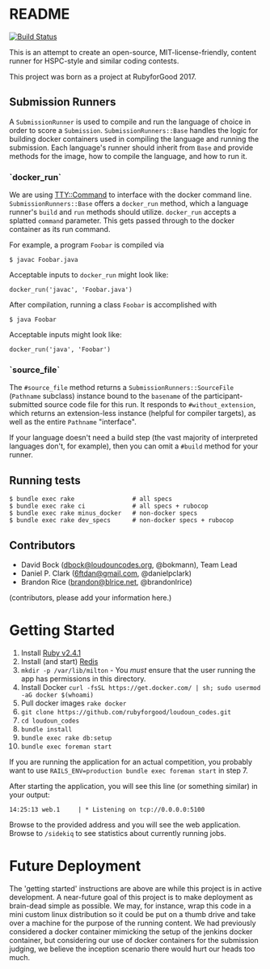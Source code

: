 # README

[![Build Status](https://travis-ci.org/rubyforgood/loudoun_codes.svg?branch=master)](https://travis-ci.org/rubyforgood/loudoun_codes)

This is an attempt to create an open-source, MIT-license-friendly, content runner for HSPC-style and similar coding contests.

This project was born as a project at RubyforGood 2017.

Submission Runners
------------
A `SubmissionRunner` is used to compile and run the language of choice in order to score a `Submission`. `SubmissionRunners::Base` handles the logic for building docker containers used in compiling the language and running the submission. Each language's runner should inherit from `Base` and provide methods for the image, how to compile the language, and how to run it.

### \`docker_run\`
We are using [TTY::Command](https://github.com/piotrmurach/tty-command) to interface with the docker command line. `SubmissionRunners::Base` offers a `docker_run` method, which a language runner's `build` and `run` methods should utilize. `docker_run` accepts a splatted `command` parameter. This gets passed through to the docker container as its run command.

For example, a program `Foobar` is compiled via
```
$ javac Foobar.java
```

Acceptable inputs to `docker_run` might look like:
```
docker_run('javac', 'Foobar.java')
```

After compilation, running a class `Foobar` is accomplished with 
```
$ java Foobar
```

Acceptable inputs might look like:
```
docker_run('java', 'Foobar')
```

### \`source_file\`
The `#source_file` method returns a `SubmissionRunners::SourceFile` (`Pathname` subclass) instance bound to the `basename` of the participant-submitted source code file for this run. It responds to `#without_extension`, which returns an extension-less instance (helpful for compiler targets), as well as the entire `Pathname` "interface".


If your language doesn't need a build step (the vast majority of interpreted languages don't, for example), then you can omit a `#build` method for your runner.

Running tests
------------
```
$ bundle exec rake                # all specs
$ bundle exec rake ci             # all specs + rubocop
$ bundle exec rake minus_docker   # non-docker specs
$ bundle exec rake dev_specs      # non-docker specs + rubocop
```


Contributors
------------

* David Bock (dbock@loudouncodes.org, @bokmann), Team Lead
* Daniel P. Clark (6ftdan@gmail.com, @danielpclark)
* Brandon Rice (brandon@blrice.net, @brandonlrice)

(contributors, please add your information here.)

# Getting Started

1. Install [Ruby v2.4.1](https://www.ruby-lang.org/en/downloads)
2. Install (and start) [Redis](https://redis.io)
3. `mkdir -p /var/lib/milton` - You *must* ensure that the user running the app has permissions in this directory.
4. Install Docker `curl -fsSL https://get.docker.com/ | sh; sudo usermod -aG docker $(whoami)`
5. Pull docker images `rake docker`
6. `git clone https://github.com/rubyforgood/loudoun_codes.git`
7. `cd loudoun_codes`
8. `bundle install`
9. `bundle exec rake db:setup`
10. `bundle exec foreman start`

If you are running the application for an actual competition, you probably want to use `RAILS_ENV=production bundle exec foreman start` in step 7.

After starting the application, you will see this line (or something similar) in your output:

`14:25:13 web.1     | * Listening on tcp://0.0.0.0:5100`

Browse to the provided address and you will see the web application. Browse to `/sidekiq` to see statistics about currently running jobs.

# Future Deployment

The 'getting started' instructions are above are while this project is in active development.  A near-future goal of this project is to make deployment as brain-dead simple as possible.  We may, for instance, wrap this code in a mini custom linux distribution so it could be put on a thumb drive and take over a machine for the purpose of the running content.  We had previously considered a docker container mimicking the setup of the jenkins docker container, but considering our use of docker containers for the submission judging, we believe the inception scenario there would hurt our heads too much.

